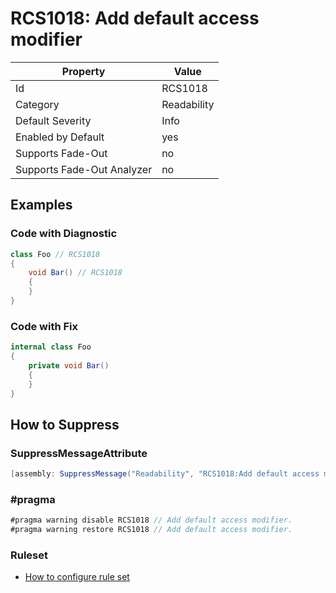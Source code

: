 # RCS1018: Add default access modifier

Property | Value
--- | ---
Id|RCS1018
Category|Readability
Default Severity|Info
Enabled by Default|yes
Supports Fade\-Out|no
Supports Fade\-Out Analyzer|no

## Examples

### Code with Diagnostic

```csharp
class Foo // RCS1018
{
    void Bar() // RCS1018
    {
    }
}
```

### Code with Fix

```csharp
internal class Foo
{
    private void Bar()
    {
    }
}
```

## How to Suppress

### SuppressMessageAttribute

```csharp
[assembly: SuppressMessage("Readability", "RCS1018:Add default access modifier.", Justification = "<Pending>")]
```

### \#pragma

```csharp
#pragma warning disable RCS1018 // Add default access modifier.
#pragma warning restore RCS1018 // Add default access modifier.
```

### Ruleset

* [How to configure rule set](../HowToConfigureAnalyzers.md)
